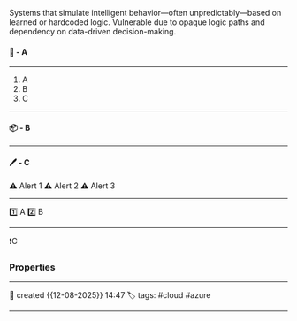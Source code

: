
Systems that simulate intelligent behavior—often unpredictably—based on learned or hardcoded logic. Vulnerable due to opaque logic paths and dependency on data-driven decision-making.
#### 🚀 - A
---
1. A
2. B
3. C

---
#### 📦 - B
--- 

#### 🖊️ - C


⚠ Alert 1
⚠ Alert 2
⚠ Alert 3


--- 

 1️⃣ A
 2️⃣ B
 
--- 

❗C


### Properties
---
📆 created   {{12-08-2025}} 14:47
🏷️ tags: #cloud #azure 

---
